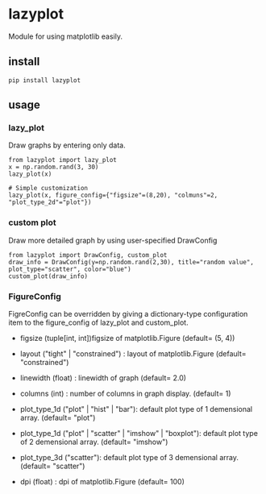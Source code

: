 # lazyplot

Module for using matplotlib easily.

## install
```
pip install lazyplot
```

## usage
### lazy_plot
Draw graphs by entering only data.
```
from lazyplot import lazy_plot
x = np.random.rand(3, 30)
lazy_plot(x)

# Simple customization
lazy_plot(x, figure_config={"figsize"=(8,20), "colmuns"=2, "plot_type_2d"="plot"})
```

### custom plot
Draw more detailed graph by using user-specified DrawConfig
```
from lazyplot import DrawConfig, custom_plot
draw_info = DrawConfig(y=np.random.rand(2,30), title="random value", plot_type="scatter", color="blue")
custom_plot(draw_info)
```

### FigureConfig
FigreConfig can be overridden by giving a dictionary-type configuration item to the figure_config of lazy_plot and custom_plot.

- figsize (tuple[int, int])figsize of matplotlib.Figure (default= (5, 4))
- layout ("tight" | "constrained") : layout of matplotlib.Figure (default= "constrained")
- linewidth (float) : linewidth of graph (default= 2.0)
- columns (int) : number of columns in graph display.  (default= 1)
    
- plot_type_1d ("plot" | "hist" | "bar"): default plot type of 1 demensional array. (default= "plot")
- plot_type_1d ("plot" | "scatter" | "imshow" | "boxplot"): default plot type of 2 demensional array. (default= "imshow")
- plot_type_3d ("scatter"): default plot type of 3 demensional array. (default= "scatter")
    
- dpi (float) : dpi of matplotlib.Figure (default= 100)